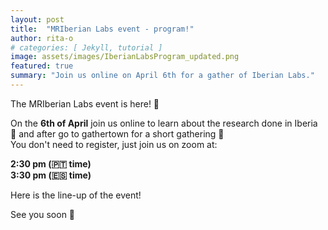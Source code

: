 ```yaml
---
layout: post
title:  "MRIberian Labs event - program!"
author: rita-o
# categories: [ Jekyll, tutorial ]
image: assets/images/IberianLabsProgram_updated.png
featured: true
summary: "Join us online on April 6th for a gather of Iberian Labs."
---
```


The MRIberian Labs event is here! 🎉

On the **6th of April** join us online to learn about the research done in Iberia 🧲 and after go to gathertown for a short gathering 🍹  
You don't need to register, just join us on zoom at:

**2:30 pm (🇵🇹 time)**  
**3:30 pm (🇪🇸 time)**


Here is the line-up of the event!

See you soon 🥰

